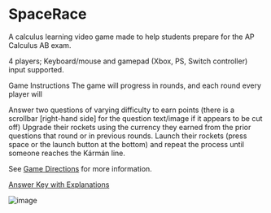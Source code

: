 # SpaceRace
A calculus learning video game made to help students prepare for the AP Calculus AB exam. 

4 players; Keyboard/mouse and gamepad (Xbox, PS, Switch controller) input supported.

Game Instructions
The game will progress in rounds, and each round every player will

Answer two questions of varying difficulty to earn points (there is a scrollbar [right-hand side] for the question text/image if it appears to be cut off)
Upgrade their rockets using the currency they earned from the prior questions that round or in previous rounds.
Launch their rockets (press space or the launch button at the bottom) and repeat the process until someone reaches the Kármán line.

See [Game Directions](https://docs.google.com/document/d/e/2PACX-1vQYhFBtk9IchUOGNw1CT1A5UX-CP_NaaGDrsr2InWViQsCG4UjLpq4iadHn5obK2R5iec3WH1WnoIpL/pub) for more information.

[Answer Key with Explanations](https://docs.google.com/document/d/e/2PACX-1vRrB-l70jR-taNd10nh1rWZUrOgARo9pXdI3F6tfKGXfIcIH5hWUone8FT04O_jXQJony5-XHArT6tv/pub)

![image](https://github.com/DaDevFox/SpaceRace/assets/53617853/caa68f0b-6a55-425d-a056-5c3d18f483c9)

